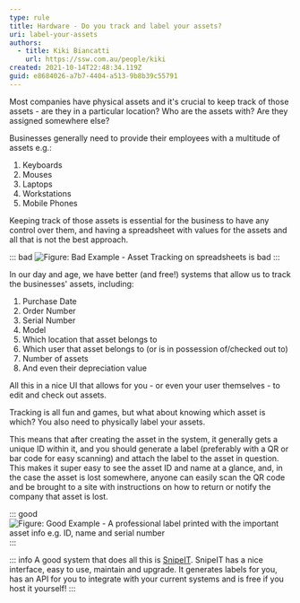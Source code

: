 ```yaml
---
type: rule
title: Hardware - Do you track and label your assets?
uri: label-your-assets
authors:
  - title: Kiki Biancatti
    url: https://ssw.com.au/people/kiki
created: 2021-10-14T22:48:34.119Z
guid: e8684026-a7b7-4404-a513-9b8b39c55791
---
```


Most companies have physical assets and it's crucial to keep track of those assets - are they in a particular location? Who are the assets with? Are they assigned somewhere else?         

<!--endintro-->

Businesses generally need to provide their employees with a multitude of assets e.g.:

1. Keyboards
2. Mouses
3. Laptops
4. Workstations
5. Mobile Phones

Keeping track of those assets is essential for the business to have any control over them, and having a spreadsheet with values for the assets and all that is not the best approach.

::: bad
![Figure: Bad Example - Asset Tracking on spreadsheets is bad](https://d1g13cw8tghmi.cloudfront.net/wp-content/uploads/20180306211318/equipment-management-excel.jpg)
:::

In our day and age, we have better (and free!) systems that allow us to track the businesses' assets, including:

1. Purchase Date
2. Order Number
3. Serial Number
4. Model
5. Which location that asset belongs to
6. Which user that asset belongs to (or is in possession of/checked out to)
7. Number of assets
8. And even their depreciation value

All this in a nice UI that allows for you - or even your user themselves - to edit and check out assets.

Tracking is all fun and games, but what about knowing which asset is which? You also need to physically label your assets.

This means that after creating the asset in the system, it generally gets a unique ID within it, and you should generate a label (preferably with a QR or bar code for easy scanning) and attach the label to the asset in question. This makes it super easy to see the asset ID and name at a glance, and, in the case the asset is lost somewhere, anyone can easily scan the QR code and be brought to a site with instructions on how to return or notify the company that asset is lost.

::: good  
![Figure: Good Example - A professional label printed with the important asset info e.g. ID, name and serial number](qr-code.jpg)
:::

::: info
A good system that does all this is [SnipeIT](https://snipeitapp.com/). SnipeIT has a nice interface, easy to use, maintain and upgrade. It generates labels for you, has an API for you to integrate with your current systems and is free if you host it yourself!
:::
